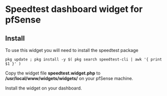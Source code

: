 # Speedtest dashboard widget for pfSense

## Install

To use this widget you will need to install the speedtest package

```
pkg update ; pkg install -y $( pkg search speedtest-cli | awk '{ print $1 }' )
```

Copy the widget file **speedtest.widget.php** to **/usr/local/www/widgets/widgets/** on your pfSense machine.

Install the widget on your dashboard.

